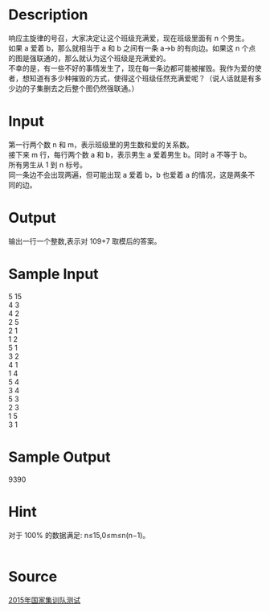 
# Description

<div class="content"><div>响应主旋律的号召，大家决定让这个班级充满爱，现在班级里面有 n 个男生。</div>
<div>如果 a 爱着 b，那么就相当于 a 和 b 之间有一条 a→b 的有向边。如果这 n 个点的图是强联通的，那么就认为这个班级是充满爱的。</div>
<div>不幸的是，有一些不好的事情发生了，现在每一条边都可能被摧毁。我作为爱的使者，想知道有多少种摧毁的方式，使得这个班级任然充满爱呢？（说人话就是有多少边的子集删去之后整个图仍然强联通。）</div>
<p></p></div>

# Input

<div class="content"><div>第一行两个数 n 和 m，表示班级里的男生数和爱的关系数。</div>
<div>接下来 m 行，每行两个数 a 和 b，表示男生 a 爱着男生 b。同时 a 不等于 b。</div>
<div>所有男生从 1 到 n 标号。</div>
<div>同一条边不会出现两遍，但可能出现 a 爱着 b，b 也爱着 a 的情况，这是两条不同的边。</div>
<div></div>
<p></p></div>

# Output

<div class="content"><div>输出一行一个整数,表示对 109+7 取模后的答案。</div>
<div></div>
<p></p></div>

# Sample Input

<div class="content"><span class="sampledata">5 15<br/>
4 3<br/>
4 2<br/>
2 5<br/>
2 1<br/>
1 2<br/>
5 1<br/>
3 2<br/>
4 1<br/>
1 4<br/>
5 4<br/>
3 4<br/>
5 3<br/>
2 3<br/>
1 5<br/>
3 1</span></div>

# Sample Output

<div class="content"><span class="sampledata">9390</span></div>

# Hint

<div class="content"><p></p><div>对于 100% 的数据满足: n≤15,0≤m≤n(n−1)。</div><br/>
<p></p><p></p></div>

# Source

<div class="content"><p><a href="problemset.php?search=2015年国家集训队测试">2015年国家集训队测试</a></p></div>

